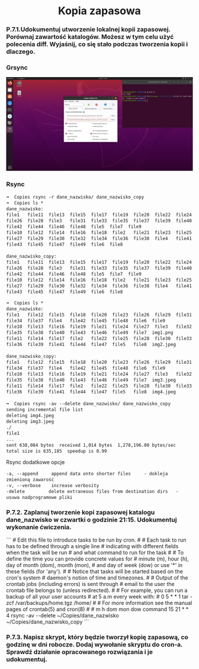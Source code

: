 <h1 align='center'>Kopia zapasowa</h1>

<h3> P.7.1.Udokumentuj utworzenie lokalnej kopii zapasowej. Porównaj zawartość katalogów.
Możesz w tym celu użyć polecenia diff. Wyjaśnij, co się stało podczas tworzenia kopii
i dlaczego. </h3>
<h3>Grsync</h3>
<img src='https://github.com/Gabrysiewicz/BI-Szyfry/blob/copy/grsync.png' >

<h3> Rsync </h3>

```
➜  Copies rsync -r dane_nazwisko/ dane_nazwisko_copy
➜  Copies ls *                                      
dane_nazwisko:
file1   file11  file13  file15  file17  file19  file20  file22  file24  file26  file28  file3   file31  file33  file35  file37  file39  file40  file42  file44  file46  file48  file5  file7  file9
file10  file12  file14  file16  file18  file2   file21  file23  file25  file27  file29  file30  file32  file34  file36  file38  file4   file41  file43  file45  file47  file49  file6  file8

dane_nazwisko_copy:
file1   file11  file13  file15  file17  file19  file20  file22  file24  file26  file28  file3   file31  file33  file35  file37  file39  file40  file42  file44  file46  file48  file5  file7  file9
file10  file12  file14  file16  file18  file2   file21  file23  file25  file27  file29  file30  file32  file34  file36  file38  file4   file41  file43  file45  file47  file49  file6  file8
```

```
➜  Copies ls *
dane_nazwisko:
file1   file12  file15  file18  file20  file23  file26  file29  file31  file34  file37  file4   file42  file45  file48  file6  file9
file10  file13  file16  file19  file21  file24  file27  file3   file32  file35  file38  file40  file43  file46  file49  file7  img1.png
file11  file14  file17  file2   file22  file25  file28  file30  file33  file36  file39  file41  file44  file47  file5   file8  img2.jpeg

dane_nazwisko_copy:
file1   file12  file15  file18  file20  file23  file26  file29  file31  file34  file37  file4   file42  file45  file48  file6  file9
file10  file13  file16  file19  file21  file24  file27  file3   file32  file35  file38  file40  file43  file46  file49  file7  img3.jpeg
file11  file14  file17  file2   file22  file25  file28  file30  file33  file36  file39  file41  file44  file47  file5   file8  img4.jpeg

➜  Copies rsync -av --delete dane_nazwisko/ dane_nazwisko_copy
sending incremental file list
deleting img4.jpeg
deleting img3.jpeg
./
file1
...
sent 638,084 bytes  received 1,014 bytes  1,278,196.00 bytes/sec
total size is 635,185  speedup is 0.99
```

Rsync dodatkowe opcje
```
-a, --append     append data onto shorter files     - dokleja zmienioną zawarość
-v, --verbose    increase verbosity 
-delete         delete extraneous files from destination dirs   - usuwa nadprogramowe pliki 
```
<h3> P.7.2. Zaplanuj tworzenie kopi zapasowej katalogu dane_nazwisko w czwartki o godzinie
21:15. Udokumentuj wykonanie ćwiczenia. </h3>
```
# Edit this file to introduce tasks to be run by cron.
# 
# Each task to run has to be defined through a single line
# indicating with different fields when the task will be run
# and what command to run for the task
# 
# To define the time you can provide concrete values for
# minute (m), hour (h), day of month (dom), month (mon),
# and day of week (dow) or use '*' in these fields (for 'any').
# 
# Notice that tasks will be started based on the cron's system
# daemon's notion of time and timezones.
# 
# Output of the crontab jobs (including errors) is sent through
# email to the user the crontab file belongs to (unless redirected).
# 
# For example, you can run a backup of all your user accounts
# at 5 a.m every week with:
# 0 5 * * 1 tar -zcf /var/backups/home.tgz /home/
# 
# For more information see the manual pages of crontab(5) and cron(8)
# 
# m h  dom mon dow   command
15 21 * * 4 rsync -av --delete ~/Copies/dane_nazwisko ~/Copies/dane_nazwisko_copy
```

<h3> P.7.3. Napisz skrypt, który będzie tworzył kopię zapasową, co godzinę w dni robocze. Dodaj
wywołanie skryptu do cron-a. Sprawdź działanie opracowanego rozwiązania i je udokumentuj. </h3>

